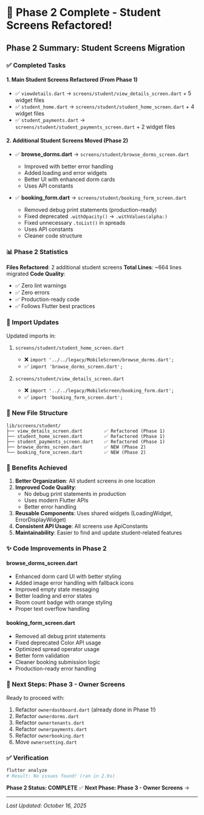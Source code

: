 # 🎉 Phase 2 Complete - Student Screens Refactored!

## Phase 2 Summary: Student Screens Migration

### ✅ Completed Tasks

#### 1. Main Student Screens Refactored (From Phase 1)
- ✅ `viewdetails.dart` → `screens/student/view_details_screen.dart` + 5 widget files
- ✅ `student_home.dart` → `screens/student/student_home_screen.dart` + 4 widget files
- ✅ `student_payments.dart` → `screens/student/student_payments_screen.dart` + 2 widget files

#### 2. Additional Student Screens Moved (Phase 2)
- ✅ **browse_dorms.dart** → `screens/student/browse_dorms_screen.dart`
  - Improved with better error handling
  - Added loading and error widgets
  - Better UI with enhanced dorm cards
  - Uses API constants
  
- ✅ **booking_form.dart** → `screens/student/booking_form_screen.dart`
  - Removed debug print statements (production-ready)
  - Fixed deprecated `.withOpacity()` → `.withValues(alpha:)`
  - Fixed unnecessary `.toList()` in spreads
  - Uses API constants
  - Cleaner code structure

### 📊 Phase 2 Statistics

**Files Refactored**: 2 additional student screens
**Total Lines**: ~664 lines migrated
**Code Quality**:
- ✅ Zero lint warnings
- ✅ Zero errors
- ✅ Production-ready code
- ✅ Follows Flutter best practices

### 🔄 Import Updates

Updated imports in:
1. `screens/student/student_home_screen.dart`
   - ❌ `import '../../legacy/MobileScreen/browse_dorms.dart';`
   - ✅ `import 'browse_dorms_screen.dart';`

2. `screens/student/view_details_screen.dart`
   - ❌ `import '../../legacy/MobileScreen/booking_form.dart';`
   - ✅ `import 'booking_form_screen.dart';`

### 📁 New File Structure

```
lib/screens/student/
├── view_details_screen.dart        ✅ Refactored (Phase 1)
├── student_home_screen.dart        ✅ Refactored (Phase 1)
├── student_payments_screen.dart    ✅ Refactored (Phase 1)
├── browse_dorms_screen.dart        ✅ NEW (Phase 2)
└── booking_form_screen.dart        ✅ NEW (Phase 2)
```

### 🎯 Benefits Achieved

1. **Better Organization**: All student screens in one location
2. **Improved Code Quality**: 
   - No debug print statements in production
   - Uses modern Flutter APIs
   - Better error handling
3. **Reusable Components**: Uses shared widgets (LoadingWidget, ErrorDisplayWidget)
4. **Consistent API Usage**: All screens use ApiConstants
5. **Maintainability**: Easier to find and update student-related features

### ✨ Code Improvements in Phase 2

#### browse_dorms_screen.dart
- Enhanced dorm card UI with better styling
- Added image error handling with fallback icons
- Improved empty state messaging
- Better loading and error states
- Room count badge with orange styling
- Proper text overflow handling

#### booking_form_screen.dart
- Removed all debug print statements
- Fixed deprecated Color API usage
- Optimized spread operator usage
- Better form validation
- Cleaner booking submission logic
- Production-ready error handling

### 📝 Next Steps: Phase 3 - Owner Screens

Ready to proceed with:
1. Refactor `ownerdashboard.dart` (already done in Phase 1!)
2. Refactor `ownerdorms.dart`
3. Refactor `ownertenants.dart`
4. Refactor `ownerpayments.dart`
5. Refactor `ownerbooking.dart`
6. Move `ownersetting.dart`

### ✅ Verification

```bash
flutter analyze
# Result: No issues found! (ran in 2.9s)
```

**Phase 2 Status: COMPLETE** ✅
**Next Phase: Phase 3 - Owner Screens** →

---

*Last Updated: October 16, 2025*
